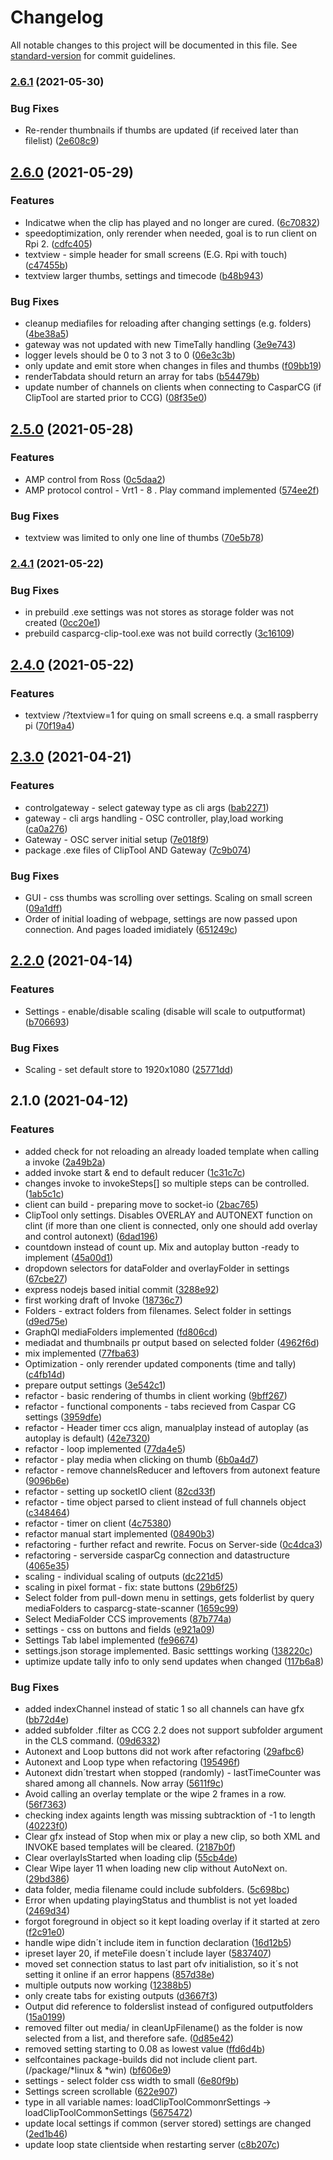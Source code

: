 # Changelog

All notable changes to this project will be documented in this file. See [standard-version](https://github.com/conventional-changelog/standard-version) for commit guidelines.

### [2.6.1](https://github.com/olzzon/CasparCG-ClipTool/compare/v2.6.0...v2.6.1) (2021-05-30)

### Bug Fixes

-   Re-render thumbnails if thumbs are updated (if received later than filelist) ([2e608c9](https://github.com/olzzon/CasparCG-ClipTool/commit/2e608c92e050be71cebc927973faf360b18521b8))

## [2.6.0](https://github.com/olzzon/CasparCG-ClipTool/compare/v2.5.0...v2.6.0) (2021-05-29)

### Features

-   Indicatwe when the clip has played and no longer are cured. ([6c70832](https://github.com/olzzon/CasparCG-ClipTool/commit/6c70832a887a9067c09f4a809650b4ed47aa5842))
-   speedoptimization, only rerender when needed, goal is to run client on Rpi 2. ([cdfc405](https://github.com/olzzon/CasparCG-ClipTool/commit/cdfc405952db2497099fa96b927716b82b64d64c))
-   textview - simple header for small screens (E.G. Rpi with touch) ([c47455b](https://github.com/olzzon/CasparCG-ClipTool/commit/c47455b84f7482eae879e6347d965915c9ee8d52))
-   textview larger thumbs, settings and timecode ([b48b943](https://github.com/olzzon/CasparCG-ClipTool/commit/b48b943adac526827e45344029d5ab6efc5fc89f))

### Bug Fixes

-   cleanup mediafiles for reloading after changing settings (e.g. folders) ([4be38a5](https://github.com/olzzon/CasparCG-ClipTool/commit/4be38a57a6e869e36b6f733848e7be4d15b60f68))
-   gateway was not updated with new TimeTally handling ([3e9e743](https://github.com/olzzon/CasparCG-ClipTool/commit/3e9e7431788cf4718183b97a46b55d30b4401547))
-   logger levels should be 0 to 3 not 3 to 0 ([06e3c3b](https://github.com/olzzon/CasparCG-ClipTool/commit/06e3c3b9d99ca1f3436026b0eb89c171cdee82b7))
-   only update and emit store when changes in files and thumbs ([f09bb19](https://github.com/olzzon/CasparCG-ClipTool/commit/f09bb193853d18d6832036b71d0bc71c29f0127c))
-   renderTabdata should return an array for tabs ([b54479b](https://github.com/olzzon/CasparCG-ClipTool/commit/b54479b9ae3571fa5c51a58ecbf643acc37ca377))
-   update number of channels on clients when connecting to CasparCG (if ClipTool are started prior to CCG) ([08f35e0](https://github.com/olzzon/CasparCG-ClipTool/commit/08f35e0324fd3997a4e0936c506ca23694c7565c))

## [2.5.0](https://github.com/olzzon/CasparCG-ClipTool/compare/v2.4.1...v2.5.0) (2021-05-28)

### Features

-   AMP control from Ross ([0c5daa2](https://github.com/olzzon/CasparCG-ClipTool/commit/0c5daa227433a76f6bc2d732c7c8f4b82c5f3923))
-   AMP protocol control - Vrt1 - 8 . Play command implemented ([574ee2f](https://github.com/olzzon/CasparCG-ClipTool/commit/574ee2faae33e9bad613f81c51fe9c9e33ca3858))

### Bug Fixes

-   textview was limited to only one line of thumbs ([70e5b78](https://github.com/olzzon/CasparCG-ClipTool/commit/70e5b78358961bffb595b6efa4d2cf9b4567d2ab))

### [2.4.1](https://github.com/olzzon/CasparCG-ClipTool/compare/v2.4.0...v2.4.1) (2021-05-22)

### Bug Fixes

-   in prebuild .exe settings was not stores as storage folder was not created ([0cc20e1](https://github.com/olzzon/CasparCG-ClipTool/commit/0cc20e1b445cd02c4e1b07336e04530065979da9))
-   prebuild casparcg-clip-tool.exe was not build correctly ([3c16109](https://github.com/olzzon/CasparCG-ClipTool/commit/3c16109b4c9eda9c6bef66012a474c2e81476ab6))

## [2.4.0](https://github.com/olzzon/CasparCG-ClipTool/compare/v2.3.0...v2.4.0) (2021-05-22)

### Features

-   textview /?textview=1 for quing on small screens e.q. a small raspberry pi ([70f19a4](https://github.com/olzzon/CasparCG-ClipTool/commit/70f19a48bf3a4e21f61969503b6e87f7bd1095be))

## [2.3.0](https://github.com/olzzon/CasparCG-ClipTool/compare/v2.2.0...v2.3.0) (2021-04-21)

### Features

-   controlgateway - select gateway type as cli args ([bab2271](https://github.com/olzzon/CasparCG-ClipTool/commit/bab22718f4072a5bbfa2ac5344672d78aeb0d306))
-   gateway - cli args handling - OSC controller, play,load working ([ca0a276](https://github.com/olzzon/CasparCG-ClipTool/commit/ca0a276f19ec6284f6ca1146c392f4636fd0447e))
-   Gateway - OSC server initial setup ([7e018f9](https://github.com/olzzon/CasparCG-ClipTool/commit/7e018f9d4c5573431138c258f1381bdaf76f9ce6))
-   package .exe files of ClipTool AND Gateway ([7c9b074](https://github.com/olzzon/CasparCG-ClipTool/commit/7c9b07467472d4346702fc3579f75912f7b64350))

### Bug Fixes

-   GUI - css thumbs was scrolling over settings. Scaling on small screen ([09a1dff](https://github.com/olzzon/CasparCG-ClipTool/commit/09a1dffa7a8812350f78da4e7366628e5b827dab))
-   Order of initial loading of webpage, settings are now passed upon connection. And pages loaded imidiately ([651249c](https://github.com/olzzon/CasparCG-ClipTool/commit/651249cc69103fd74d6b3feca020c56d84b80534))

## [2.2.0](https://github.com/olzzon/CasparCG-ClipTool/compare/v2.1.0...v2.2.0) (2021-04-14)

### Features

-   Settings - enable/disable scaling (disable will scale to outputformat) ([b706693](https://github.com/olzzon/CasparCG-ClipTool/commit/b7066939b90d6a9bcba1b60a66744168e775b330))

### Bug Fixes

-   Scaling - set default store to 1920x1080 ([25771dd](https://github.com/olzzon/CasparCG-ClipTool/commit/25771ddc9251c77d4d97613ad1ee749c87b5b0a7))

## 2.1.0 (2021-04-12)

### Features

-   added check for not reloading an already loaded template when calling a invoke ([2a49b2a](https://github.com/olzzon/CasparCG-ClipTool/commit/2a49b2a87c4d926071e9407c671681098cf068bf))
-   added invoke start & end to default reducer ([1c31c7c](https://github.com/olzzon/CasparCG-ClipTool/commit/1c31c7cf938ca000de104a24a4340ceca7947749))
-   changes invoke to invokeSteps[] so multiple steps can be controlled. ([1ab5c1c](https://github.com/olzzon/CasparCG-ClipTool/commit/1ab5c1cd4c1dc504ef02d43300149c1442cf45e9))
-   client can build - preparing move to socket-io ([2bac765](https://github.com/olzzon/CasparCG-ClipTool/commit/2bac765d755e72a4bf47a79b814771de85022579))
-   ClipTool only settings. Disables OVERLAY and AUTONEXT function on clint (if more than one client is connected, only one should add overlay and control autonext) ([6dad196](https://github.com/olzzon/CasparCG-ClipTool/commit/6dad196d59eda3fc65d65fea26b4b5d2b13f4645))
-   countdown instead of count up. Mix and autoplay button -ready to implement ([45a00d1](https://github.com/olzzon/CasparCG-ClipTool/commit/45a00d1fe94bd14348bb3c62171160de8b4977de))
-   dropdown selectors for dataFolder and overlayFolder in settings ([67cbe27](https://github.com/olzzon/CasparCG-ClipTool/commit/67cbe27484a3ebaea8dac7ead8ffc1ab46259aa8))
-   express nodejs based initial commit ([3288e92](https://github.com/olzzon/CasparCG-ClipTool/commit/3288e92a05689d6bfc32d872ac02688e48eddab2))
-   first working draft of Invoke ([18736c7](https://github.com/olzzon/CasparCG-ClipTool/commit/18736c72288bb1a81f74d84e7bf329fafd2d1777))
-   Folders - extract folders from filenames. Select folder in settings ([d9ed75e](https://github.com/olzzon/CasparCG-ClipTool/commit/d9ed75e04f9c6206e9cb4a86d1abf970fedaf056))
-   GraphQl mediaFolders implemented ([fd806cd](https://github.com/olzzon/CasparCG-ClipTool/commit/fd806cdd2c52d5d413f068a531cd11584b6bbaee))
-   mediadat and thumbnails pr output based on selected folder ([4962f6d](https://github.com/olzzon/CasparCG-ClipTool/commit/4962f6d9bef985d00da5c562f1056e8d20c8fbb1))
-   mix implemented ([77fba63](https://github.com/olzzon/CasparCG-ClipTool/commit/77fba631b0e139682d00fa19cee08041facf5cd8))
-   Optimization - only rerender updated components (time and tally) ([c4fb14d](https://github.com/olzzon/CasparCG-ClipTool/commit/c4fb14dca4de0f13d208236b73481dd10dfc78ab))
-   prepare output settings ([3e542c1](https://github.com/olzzon/CasparCG-ClipTool/commit/3e542c1a3359e59bbbfc12b4fa4629f11e841562))
-   refactor - basic rendering of thumbs in client working ([9bff267](https://github.com/olzzon/CasparCG-ClipTool/commit/9bff2676de44ffc8b9c7e89dd3cb6424577a3bb6))
-   refactor - functional components - tabs recieved from Caspar CG settings ([3959dfe](https://github.com/olzzon/CasparCG-ClipTool/commit/3959dfe4be34ce5bacd52cb09cdbb98b75333197))
-   refactor - Header timer ccs align, manualplay instead of autoplay (as autoplay is default) ([42e7320](https://github.com/olzzon/CasparCG-ClipTool/commit/42e7320362ab7255b63db229f7c409478ad86683))
-   refactor - loop implemented ([77da4e5](https://github.com/olzzon/CasparCG-ClipTool/commit/77da4e5de2eaef3c692731e3e4559d45cfd20e71))
-   refactor - play media when clicking on thumb ([6b0a4d7](https://github.com/olzzon/CasparCG-ClipTool/commit/6b0a4d78cc15ee9bab0ada574eacc1726ecffae5))
-   refactor - remove channelsReducer and leftovers from autonext feature ([9096b6e](https://github.com/olzzon/CasparCG-ClipTool/commit/9096b6ede76a762d1ee5e74a4affc6cf832dca4e))
-   refactor - setting up socketIO client ([82cd33f](https://github.com/olzzon/CasparCG-ClipTool/commit/82cd33f6721bfe8b5a45cfc15cf6e9eb700d9d12))
-   refactor - time object parsed to client instead of full channels object ([c348464](https://github.com/olzzon/CasparCG-ClipTool/commit/c348464270a09925960025936030ff003d3dca79))
-   refactor - timer on client ([4c75380](https://github.com/olzzon/CasparCG-ClipTool/commit/4c7538056df68459647bb48e2d05e7bd651c2095))
-   refactor manual start implemented ([08490b3](https://github.com/olzzon/CasparCG-ClipTool/commit/08490b3b858995379507d6da8d27c326369d20f5))
-   refactoring - further refact and rewrite. Focus on Server-side ([0c4dca3](https://github.com/olzzon/CasparCG-ClipTool/commit/0c4dca38f5676f377a845019cd4eece12a155189))
-   refactoring - serverside casparCg connection and datastructure ([4065e35](https://github.com/olzzon/CasparCG-ClipTool/commit/4065e35b95dd59d135a457e5006f0f9f814ea917))
-   scaling - individual scaling of outputs ([dc221d5](https://github.com/olzzon/CasparCG-ClipTool/commit/dc221d5e2368bb7dd2191f32debb2dc72fdf6381))
-   scaling in pixel format - fix: state buttons ([29b6f25](https://github.com/olzzon/CasparCG-ClipTool/commit/29b6f25461d5c4c92f6c458eb1cd9d2041febc7f))
-   Select folder from pull-down menu in settings, gets folderlist by query mediaFolders to casparcg-state-scanner ([1659c99](https://github.com/olzzon/CasparCG-ClipTool/commit/1659c998c277aba2173129fd3bf6a4354582fb14))
-   Select MediaFolder CCS improvements ([87b774a](https://github.com/olzzon/CasparCG-ClipTool/commit/87b774a88c7063058c955fd805acc6101e091387))
-   settings - css on buttons and fields ([e921a09](https://github.com/olzzon/CasparCG-ClipTool/commit/e921a099d126aacb01d673cd810f2f26706a30a7))
-   Settings Tab label implemented ([fe96674](https://github.com/olzzon/CasparCG-ClipTool/commit/fe96674806cbe1cc6c4a97892caac321927285d2))
-   settings.json storage implemented. Basic setttings working ([138220c](https://github.com/olzzon/CasparCG-ClipTool/commit/138220cf6d59c81484654d79cb1c7194445d622b))
-   uptimize update tally info to only send updates when changed ([117b6a8](https://github.com/olzzon/CasparCG-ClipTool/commit/117b6a8b0b39255af4406cf45b47bba615791e43))

### Bug Fixes

-   added indexChannel instead of static 1 so all channels can have gfx ([bb72d4e](https://github.com/olzzon/CasparCG-ClipTool/commit/bb72d4eac11c6167e13d884e1d7e9d7cb735c813))
-   added subfolder .filter as CCG 2.2 does not support subfolder argument in the CLS command. ([09d6332](https://github.com/olzzon/CasparCG-ClipTool/commit/09d6332fd18acbf1eda0155cc456dcc12040703c))
-   Autonext and Loop buttons did not work after refactoring ([29afbc6](https://github.com/olzzon/CasparCG-ClipTool/commit/29afbc60f446f38fed75adda5c0bebe230907acc))
-   Autonext and Loop type when refactoring ([195496f](https://github.com/olzzon/CasparCG-ClipTool/commit/195496f6813ed295ff87e03dd156b54bcfe4e486))
-   Autonext didn´trestart when stopped (randomly) - lastTimeCounter was shared among all channels. Now array ([5611f9c](https://github.com/olzzon/CasparCG-ClipTool/commit/5611f9c1a834031356be58f8245dd55e9f39c8e7))
-   Avoid calling an overlay template or the wipe 2 frames in a row. ([56f7363](https://github.com/olzzon/CasparCG-ClipTool/commit/56f736376b8d907273c332c40bf854f56bc50788))
-   checking index againts length was missing subtracktion of -1 to length ([40223f0](https://github.com/olzzon/CasparCG-ClipTool/commit/40223f0bf25c69190a26a0347d2c6c414f2b4a65))
-   Clear gfx instead of Stop when mix or play a new clip, so both XML and INVOKE based templates will be cleared. ([2187b0f](https://github.com/olzzon/CasparCG-ClipTool/commit/2187b0ffa50e49af8419be2fffd89dc02f51f0f2))
-   Clear overlayIsStarted when loading clip ([55cb4de](https://github.com/olzzon/CasparCG-ClipTool/commit/55cb4de8bc472da19657d1001475244042d0b823))
-   Clear Wipe layer 11 when loading new clip without AutoNext on. ([29bd386](https://github.com/olzzon/CasparCG-ClipTool/commit/29bd3869a66cdb6c187cf2e483d34289bc467af3))
-   data folder, media filename could include subfolders. ([5c698bc](https://github.com/olzzon/CasparCG-ClipTool/commit/5c698bccdef517461930f0326c787952194793ce))
-   Error when updating playingStatus and thumblist is not yet loaded ([2469d34](https://github.com/olzzon/CasparCG-ClipTool/commit/2469d341acbf8c1aa0362c1705d8fad20e122506))
-   forgot foreground in object so it kept loading overlay if it started at zero ([f2c91e0](https://github.com/olzzon/CasparCG-ClipTool/commit/f2c91e067a35483b2fbd57eb8f994790e2dc5ece))
-   handle wipe didn´t include item in function declaration ([16d12b5](https://github.com/olzzon/CasparCG-ClipTool/commit/16d12b5a3091366be46c8f3dee922012c9a1afd3))
-   ipreset layer 20, if meteFile doesn´t include layer ([5837407](https://github.com/olzzon/CasparCG-ClipTool/commit/5837407e9d0a987f2032660004400693092f1a6d))
-   moved set connection status to last part ofv initialistion, so it´s not setting it online if an error happens ([857d38e](https://github.com/olzzon/CasparCG-ClipTool/commit/857d38ecb412bd2d7fdd4240549184481d0c9153))
-   multiple outputs now working ([12388b5](https://github.com/olzzon/CasparCG-ClipTool/commit/12388b504fca4ca76a45dc5a72af39c6989a232b))
-   only create tabs for existing outputs ([d3667f3](https://github.com/olzzon/CasparCG-ClipTool/commit/d3667f339b138fe3ea16b5daa553452c3d7738a3))
-   Output did reference to folderslist instead of configured outputfolders ([15a0199](https://github.com/olzzon/CasparCG-ClipTool/commit/15a0199813944bc409225063ea05cd2f227e94fe))
-   removed filter out media/ in cleanUpFilename() as the folder is now selected from a list, and therefore safe. ([0d85e42](https://github.com/olzzon/CasparCG-ClipTool/commit/0d85e429f1b6a415e7c2487629ed4f5d516cc25d))
-   removed setting starting to 0.08 as lowest value ([ffd6d4b](https://github.com/olzzon/CasparCG-ClipTool/commit/ffd6d4b332b2ad549931c7eb499ccb1457c9da6e))
-   selfcontaines package-builds did not include client part. (/package/*linux & *win) ([bf606e9](https://github.com/olzzon/CasparCG-ClipTool/commit/bf606e9a099c5674f3df66b2f312c58a1c5447af))
-   settings - select folder css width to small ([6e80f9b](https://github.com/olzzon/CasparCG-ClipTool/commit/6e80f9b8443fe3c886db0a5f71c3ed2aa0d78404))
-   Settings screen scrollable ([622e907](https://github.com/olzzon/CasparCG-ClipTool/commit/622e907d3a4b2e9ce6cab2736c10a25705abb2fa))
-   type in all variable names: loadClipToolCommonrSettings -> loadClipToolCommonSettings ([5675472](https://github.com/olzzon/CasparCG-ClipTool/commit/56754727642748df7b6fb27746fe5b32a54ec546))
-   update local settings if common (server stored) settings are changed ([2ed1b46](https://github.com/olzzon/CasparCG-ClipTool/commit/2ed1b46b8b2b216bb0905baaab3e6e81d0506e36))
-   update loop state clientside when restarting server ([c8b207c](https://github.com/olzzon/CasparCG-ClipTool/commit/c8b207c27f01fde26142549ce12298982137eb58))
